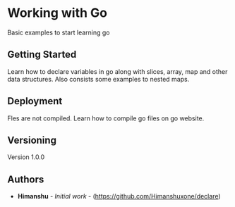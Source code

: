# Working with Go

Basic examples to start learning go 

## Getting Started

Learn how to declare variables in go along with slices, array, map and other data structures. Also consists some examples to nested maps.

## Deployment

Fles are not compiled. 
Learn how to compile go files on go website.

## Versioning

Version 1.0.0

## Authors

* **Himanshu** - *Initial work* - (https://github.com/Himanshuxone/declare)



